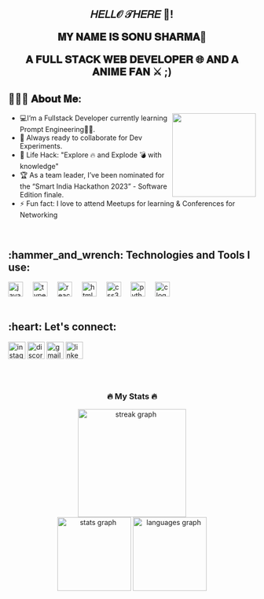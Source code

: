 <h2 align="center"><p>𝐻𝐸𝐿𝐿𝒪 𝒯𝐻𝐸𝑅𝐸 👋! </p>
 𝐌𝐘 𝐍𝐀𝐌𝐄 𝐈𝐒 𝐒𝐎𝐍𝐔 𝐒𝐇𝐀𝐑𝐌𝐀🫣 <P>𝐀 𝐅𝐔𝐋𝐋 𝐒𝐓𝐀𝐂𝐊 𝐖𝐄𝐁 𝐃𝐄𝐕𝐄𝐋𝐎𝐏𝐄𝐑 🌐 𝐀𝐍𝐃 𝐀 𝐀𝐍𝐈𝐌𝐄 𝐅𝐀𝐍 ⚔️ ;)</P></h2>
<h2 align="left">👨🏻‍💻 𝐀𝐛𝐨𝐮𝐭 𝐌𝐞:</h2>
<img align="right" height="170" src="https://github.com/SonuSharma10/SonuSharma10/assets/148190964/fc16ea9f-218d-481c-b0c2-fa43a6d5df80"/>


- :computer:I’m a Fullstack Developer currently learning Prompt Engineering👨‍💻.
- :rocket: Always ready to collaborate for Dev Experiments.
- :dart: Life Hack: "Explore :fire: and Explode :bomb: with knowledge"
- :trophy: As a team leader, I’ve been nominated for the “Smart India Hackathon 2023” - Software Edition finale.
- :zap: Fun fact: I love to attend Meetups for learning & Conferences for Networking</br>
<div></br></div>
<div align="left">
  <h2 align="left">:hammer_and_wrench: Technologies and Tools I use:</h2>
 
  <a href="https://developer.mozilla.org/en-US/docs/Web/JavaScript" target="_blank">
  <img src="https://cdn.jsdelivr.net/gh/devicons/devicon/icons/javascript/javascript-original.svg" height="30" alt="javascript logo" /></a>
  <img width="12" />
  <a href="https://developer.mozilla.org/en-US/docs/Web/JavaScript/Reference" target="_blank">
  <img src="https://cdn.jsdelivr.net/gh/devicons/devicon/icons/typescript/typescript-original.svg" height="30" alt="typescript logo" /></a>
  <img width="12" />
  <a href="https://developer.mozilla.org/en-US/docs/Learn/Tools_and_testing/Client-side_JavaScript_frameworks/React_getting_started" target="_blank">
  <img src="https://cdn.jsdelivr.net/gh/devicons/devicon/icons/react/react-original.svg" height="30" alt="react logo" /></a>
  <img width="12" />
  <a href="https://developer.mozilla.org/en-US/docs/Web/HTML" target="_blank">
  <img src="https://cdn.jsdelivr.net/gh/devicons/devicon/icons/html5/html5-original.svg" height="30" alt="html5 logo" /></a>
  <img width="12" />
  <a href="https://developer.mozilla.org/en-US/docs/Web/CSS" target="_blank">
  <img src="https://cdn.jsdelivr.net/gh/devicons/devicon/icons/css3/css3-original.svg" height="30" alt="css3 logo" /></a>
  <img width="12" />
  <a href="https://www.python.org/about/gettingstarted" target="_blank">
  <img src="https://cdn.jsdelivr.net/gh/devicons/devicon/icons/python/python-original.svg" height="30" alt="python logo" /></a>
  <img width="12" />
  <a href="https://www.w3schools.com/c/c_intro.php" target="_blank">
  <img src="https://github.com/SonuSharma10/SonuSharma10/assets/148190964/3c76930f-b94d-42a5-9484-ff38804e2ab9" height="30" alt="c logo" /></a>
    <img width="12" />
</div>



<br>
<h2 align="left">:heart: Let's connect:</h2>
<div align="left">
  <a href="https://www.instagram.com/prohunter_100/" target="_blank"><img src="https://img.shields.io/static/v1?message=Instagram&logo=instagram&label=&color=E4405F&logoColor=white&labelColor=&style=for-the-badge" height="35" alt="instagram logo"/></a>
  <a href="https://discord.com/users/720652084827127860" target="_blank">
  <img src="https://img.shields.io/static/v1?message=Discord&logo=discord&label=&color=7289DA&logoColor=white&labelColor=&style=for-the-badge" height="35" alt="discord logo"  /></a>
  <img src="https://img.shields.io/static/v1?message=Gmail&logo=gmail&label=&color=D14836&logoColor=white&labelColor=&style=for-the-badge" height="35" alt="gmail logo"  />
  <img src="https://img.shields.io/static/v1?message=LinkedIn&logo=linkedin&label=&color=0077B5&logoColor=white&labelColor=&style=for-the-badge" height="35" alt="linkedin logo"  />
</div>

###

<br clear="both">

<h3 align="center">🔥   My Stats   🔥</h3>


<div align="center">
  <img src="https://streak-stats.demolab.com?user=sonusharma10&locale=en&mode=daily&theme=dark&hide_border=false&border_radius=5&order=3" height="220" alt="streak graph"  />
</div>

<div align="center">
  <img src="https://github-readme-stats.vercel.app/api?username=SonuSharma10&hide_title=false&hide_rank=false&show_icons=true&include_all_commits=true&count_private=true&disable_animations=false&theme=dracula&locale=en&hide_border=false" height="150" alt="stats graph"  />
  <img src="https://github-readme-stats.vercel.app/api/top-langs?username=SonuSharma10&locale=en&hide_title=false&layout=compact&card_width=320&langs_count=5&theme=dracula&hide_border=false" height="150" alt="languages graph"  />
</div>
